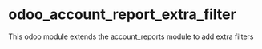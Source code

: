# odoo_account_report_extra_filter
This odoo module extends the account_reports module to add extra filters
